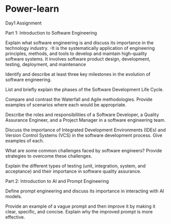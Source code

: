 # Power-learn
Day1 Assignment

Part 1: Introduction to Software Engineering

Explain what software engineering is and discuss its importance in the technology industry.
-It is the systematically application of engineering principles, methods, and tools to develop and maintain high-quality software systems. It involves software product design, development, testing, deployment, and maintenance

Identify and describe at least three key milestones in the evolution of software engineering.

List and briefly explain the phases of the Software Development Life Cycle.

Compare and contrast the Waterfall and Agile methodologies. Provide examples of scenarios where each would be appropriate.

Describe the roles and responsibilities of a Software Developer, a Quality Assurance Engineer, and a Project Manager in a software engineering team.

Discuss the importance of Integrated Development Environments (IDEs) and Version Control Systems (VCS) in the software development process. Give examples of each.

What are some common challenges faced by software engineers? Provide strategies to overcome these challenges.

Explain the different types of testing (unit, integration, system, and acceptance) and their importance in software quality assurance.

Part 2: Introduction to AI and Prompt Engineering

Define prompt engineering and discuss its importance in interacting with AI models.

Provide an example of a vague prompt and then improve it by making it clear, specific, and concise. Explain why the improved prompt is more effective.
